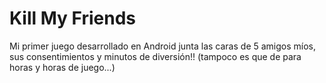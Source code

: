 # Kill My Friends
Mi primer juego desarrollado en Android junta las caras de 5 amigos míos, sus consentimientos y minutos de diversión!! (tampoco es que de para horas y horas de juego...)
